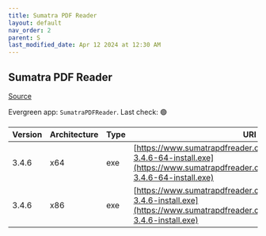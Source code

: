 ```yaml
---
title: Sumatra PDF Reader
layout: default
nav_order: 2
parent: S
last_modified_date: Apr 12 2024 at 12:30 AM
---
```


## Sumatra PDF Reader

[Source](https://www.sumatrapdfreader.org/)

Evergreen app: `SumatraPDFReader`. Last check: 🟢

| Version | Architecture | Type | URI                                                                                                                                                            |
| ------- | ------------ | ---- | -------------------------------------------------------------------------------------------------------------------------------------------------------------- |
| 3.4.6   | x64          | exe  | [https://www.sumatrapdfreader.org/dl/rel/3.4.6/SumatraPDF-3.4.6-64-install.exe](https://www.sumatrapdfreader.org/dl/rel/3.4.6/SumatraPDF-3.4.6-64-install.exe) |
| 3.4.6   | x86          | exe  | [https://www.sumatrapdfreader.org/dl/rel/3.4.6/SumatraPDF-3.4.6-install.exe](https://www.sumatrapdfreader.org/dl/rel/3.4.6/SumatraPDF-3.4.6-install.exe)       |
